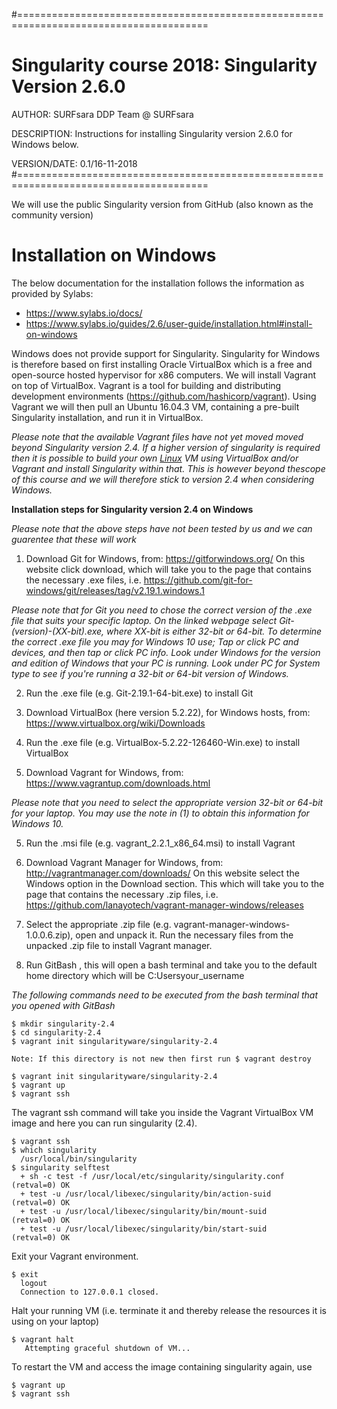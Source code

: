 #=======================================================================================
# Singularity course 2018: Singularity Version 2.6.0

AUTHOR: SURFsara DDP Team @ SURFsara

DESCRIPTION: Instructions for installing Singularity version 2.6.0 for Windows below.

VERSION/DATE: 0.1/16-11-2018 
#=======================================================================================

We will use the public Singularity version from GitHub (also known as the community version)

# **Installation on Windows**

The below documentation for the installation follows the information as provided by Sylabs: 

- https://www.sylabs.io/docs/
- https://www.sylabs.io/guides/2.6/user-guide/installation.html#install-on-windows

Windows does not provide support for Singularity. Singularity for Windows is therefore based on first installing Oracle VirtualBox which is a free and open-source hosted hypervisor for x86 computers. We will install Vagrant on top of VirtualBox. Vagrant is a tool for building and distributing development environments (https://github.com/hashicorp/vagrant). Using Vagrant we will then pull an Ubuntu 16.04.3 VM, containing a pre-built Singularity installation, and run it in VirtualBox. 

*Please note that the available Vagrant files have not yet moved moved beyond Singularity version 2.4. If a higher version of singularity is required then it is possible to build your own [Linux](https://github.com/maithili-k/singularity-course/blob/master/singularity_install_linux.md) VM using VirtualBox and/or Vagrant and install Singularity within that. This is however beyond thescope of this course and we will therefore stick to version 2.4 when considering Windows.*



**Installation steps for Singularity version 2.4 on Windows**

*Please note that the above steps have not been tested by us and we can guarentee that these will work*

1. Download Git for Windows, from: https://gitforwindows.org/  On this website click download, which will take you to the page that contains the necessary .exe files, i.e. https://github.com/git-for-windows/git/releases/tag/v2.19.1.windows.1

*Please note that for Git you need to chose the correct version of the .exe file that suits your specific laptop. On the linked webpage select Git-(version)-(XX-bit).exe, where XX-bit is either 32-bit or 64-bit. To determine the correct .exe file you may for Windows 10 use; Tap or click PC and devices, and then tap or click PC info. Look under Windows for the version and edition of Windows that your PC is running. Look under PC for System type to see if you're running a 32-bit or 64-bit version of Windows.*  

2. Run the .exe file (e.g.  Git-2.19.1-64-bit.exe) to install Git

2. Download VirtualBox (here version 5.2.22), for Windows hosts, from: https://www.virtualbox.org/wiki/Downloads

3. Run the .exe file (e.g. VirtualBox-5.2.22-126460-Win.exe) to install VirtualBox

4. Download Vagrant for Windows, from: https://www.vagrantup.com/downloads.html

*Please note that you need to select the appropriate version 32-bit or 64-bit for your laptop. You may use the note in (1) to obtain this information for Windows 10.*

5. Run the .msi file (e.g. vagrant_2.2.1_x86_64.msi) to install Vagrant

6. Download Vagrant Manager for Windows, from: http://vagrantmanager.com/downloads/  On this website select the Windows option in the Download section. This which will take you to the page that contains the necessary .zip files, i.e. https://github.com/lanayotech/vagrant-manager-windows/releases

7. Select the appropriate .zip file (e.g. vagrant-manager-windows-1.0.0.6.zip), open and unpack it. Run the necessary files from the unpacked .zip file to install Vagrant manager. 

8. Run GitBash , this will open a bash terminal and take you to the default home directory which will be C:Usersyour_username

*The following commands need to be executed from the bash terminal that you opened with GitBash*


    $ mkdir singularity-2.4
    $ cd singularity-2.4
    $ vagrant init singularityware/singularity-2.4
    
    Note: If this directory is not new then first run $ vagrant destroy
    
    $ vagrant init singularityware/singularity-2.4       
    $ vagrant up
    $ vagrant ssh

The vagrant ssh command will take you inside the Vagrant VirtualBox VM image and here you can run singularity (2.4).

    $ vagrant ssh
    $ which singularity
      /usr/local/bin/singularity
    $ singularity selftest
      + sh -c test -f /usr/local/etc/singularity/singularity.conf                           (retval=0) OK
      + test -u /usr/local/libexec/singularity/bin/action-suid                              (retval=0) OK
      + test -u /usr/local/libexec/singularity/bin/mount-suid                               (retval=0) OK
      + test -u /usr/local/libexec/singularity/bin/start-suid                               (retval=0) OK

Exit your Vagrant environment.
    
    $ exit
      logout
      Connection to 127.0.0.1 closed.

Halt your running VM (i.e. terminate it and thereby release the resources it is using on your laptop)

    $ vagrant halt
       Attempting graceful shutdown of VM...

To restart the VM and access the image containing singularity again, use  

    $ vagrant up  
    $ vagrant ssh
